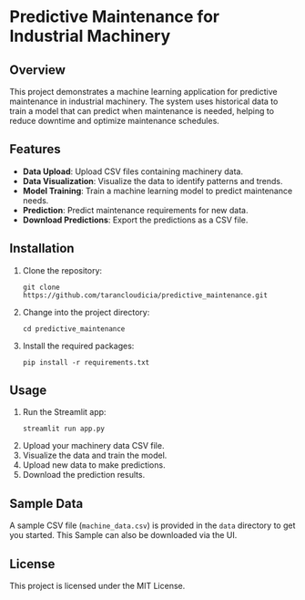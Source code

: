 # Predictive Maintenance for Industrial Machinery

## Overview

This project demonstrates a machine learning application for predictive maintenance in industrial machinery. The system uses historical data to train a model that can predict when maintenance is needed, helping to reduce downtime and optimize maintenance schedules.

## Features

- **Data Upload**: Upload CSV files containing machinery data.
- **Data Visualization**: Visualize the data to identify patterns and trends.
- **Model Training**: Train a machine learning model to predict maintenance needs.
- **Prediction**: Predict maintenance requirements for new data.
- **Download Predictions**: Export the predictions as a CSV file.

## Installation

1. Clone the repository:
   ```
   git clone https://github.com/tarancloudicia/predictive_maintenance.git
   ```
2. Change into the project directory:
   ```
   cd predictive_maintenance
   ```
3. Install the required packages:
   ```
   pip install -r requirements.txt
   ```

## Usage

1. Run the Streamlit app:
   ```
   streamlit run app.py
   ```
2. Upload your machinery data CSV file.
3. Visualize the data and train the model.
4. Upload new data to make predictions.
5. Download the prediction results.

## Sample Data

A sample CSV file (`machine_data.csv`) is provided in the `data` directory to get you started.
This Sample can also be downloaded via the UI.

## License

This project is licensed under the MIT License.


